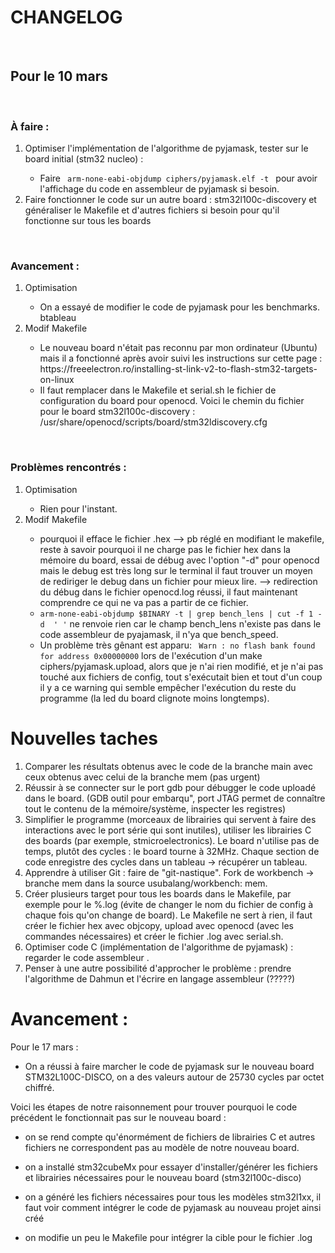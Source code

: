 <h1> CHANGELOG </h1>
</br>
<h2> Pour le 10 mars </h2>
<br>
<h3> À faire : </h3>
<ol> 
<li> Optimiser l'implémentation de l'algorithme de pyjamask, tester sur le board initial (stm32 nucleo) :</li>
<ul> <li> Faire <code> arm-none-eabi-objdump ciphers/pyjamask.elf -t </code> pour avoir l'affichage du code en assembleur de pyjamask si besoin. </li> </ul>
<li> Faire fonctionner le code sur un autre board : stm32l100c-discovery et généraliser le Makefile et d'autres fichiers si besoin pour qu'il fonctionne sur tous les boards </li>
</ol>
<br>
<h3> Avancement : </h3>
<ol> 
<li> Optimisation </li>
<ul><li> On a essayé de modifier le code de pyjamask pour les benchmarks. btableau </li></ul>
<li> Modif Makefile </li>
<ul> <li> Le nouveau board n'était pas reconnu par mon ordinateur (Ubuntu) mais il a fonctionné après avoir suivi les instructions sur cette page : https://freeelectron.ro/installing-st-link-v2-to-flash-stm32-targets-on-linux 
</li>
<li> Il faut remplacer dans le Makefile et serial.sh le fichier de configuration du board pour openocd. Voici le chemin du fichier pour le board stm32l100c-discovery : /usr/share/openocd/scripts/board/stm32ldiscovery.cfg
</li>
</li> </ul>
</ol>
<br>
<h3> Problèmes rencontrés : </h3>
<ol> 
<li> Optimisation </li>
<ul> <li> Rien pour l'instant. </li> </ul>
<li> Modif Makefile </li>
<ul> <li> pourquoi il efface le fichier .hex --> pb réglé en modifiant le makefile, reste à savoir pourquoi il ne charge pas le fichier hex dans la mémoire du board, essai de débug avec l'option "-d" pour openocd mais le debug est très long sur le terminal il faut trouver un moyen de rediriger le debug dans un fichier pour mieux lire.
--> redirection du débug dans le fichier openocd.log réussi, il faut maintenant comprendre ce qui ne va pas a partir de ce fichier.
</li>
<li> <code>arm-none-eabi-objdump $BINARY -t | grep bench_lens | cut -f 1 -d  ' '</code> ne renvoie rien car le champ bench_lens n'existe pas dans le code assembleur de pyajamask, il n'ya que bench_speed.
</li>
<li> Un problème très gênant est apparu: <code> Warn : no flash bank found for address 0x00000000</code> lors de l'exécution d'un make ciphers/pyjamask.upload, alors que je n'ai rien modifié, et je n'ai pas touché aux fichiers de config, tout s'exécutait bien et tout d'un coup il y a ce warning qui semble empêcher l'exécution du reste du programme (la led du board clignote moins longtemps).
</li>
</li> </ul>
</ol>

# Nouvelles taches

1. Comparer les résultats obtenus avec le code de la branche main avec ceux obtenus avec celui de la branche mem (pas urgent)
2. Réussir à se connecter sur le port gdb pour débugger le code uploadé dans le board. (GDB outil pour embarqu", port JTAG permet de connaître tout le contenu de la mémoire/système, inspecter les registres)
3. Simplifier le programme (morceaux de librairies qui servent à faire des interactions avec le port série qui sont inutiles), utiliser les librairies C des boards (par exemple, stmicroelectronics). Le board n'utilise pas de temps, plutôt des cycles : le board tourne à 32MHz. Chaque section de code enregistre des cycles dans un tableau -> récupérer un tableau.
4. Apprendre à utiliser Git : faire de "git-nastique". Fork de workbench -> branche mem dans la source usubalang/workbench: mem.
5. Créer plusieurs target pour tous les boards dans le Makefile, par exemple pour le %.log (évite de changer le nom du fichier de config à chaque fois qu'on change de board). Le Makefile ne sert à rien, il faut créer le fichier hex avec objcopy, upload avec openocd (avec les commandes nécessaires) et créer le fichier .log avec serial.sh.
6. Optimiser code C (implémentation de l'algorithme de pyjamask) : regarder le code assembleur .
7. Penser à une autre possibilité d'approcher le problème : prendre l'algorithme de Dahmun et l'écrire en langage assembleur (?????)

# Avancement :

Pour le 17 mars :
- On a réussi à faire marcher le code de pyjamask sur le nouveau board STM32L100C-DISCO, on a des valeurs autour de 25730 cycles par octet chiffré.

Voici les étapes de notre raisonnement pour trouver pourquoi le code précédent le fonctionnait pas sur le nouveau board :

- on se rend compte qu'énormément de fichiers de librairies C et autres fichiers ne correspondent pas au modèle de notre nouveau board.

- on a installé stm32cubeMx pour essayer d'installer/générer les fichiers et librairies nécessaires pour le nouveau board (stm32l100c-disco)

- on a généré les fichiers nécessaires pour tous les modèles stm32l1xx, il faut voir comment intégrer le code de pyjamask au nouveau projet ainsi créé

- on modifie un peu le Makefile pour intégrer la cible pour le fichier .log